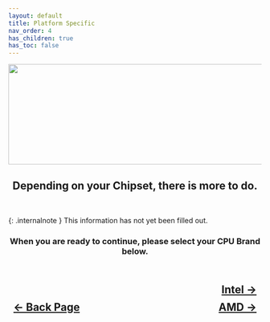 ```yaml
---
layout: default
title: Platform Specific
nav_order: 4
has_children: true
has_toc: false
---
```


<style>
  .navigation-container {
    display: flex;
    justify-content: space-between;
    align-items: center;
    width: 100%;
  }
  
  .nav-button {
    margin: 10px;
  }

  .intel-next-button-container {
    text-align: right;
  }

  .intel-next-button {
    margin: 10px;
    top: 0px;
    bottom: 0px;
    left: 0px;
    right: 0px;
  }
</style>

<p align="center">
  <img width="650" height="200" src="../../../assets/Headers/Header-PlatformSpecific.png">
</p>

<h2 align="center">Depending on your Chipset, there is more to do.</h2>
<br>

{: .internalnote }
This information has not yet been filled out.

<h3 align="center">When you are ready to continue, please select your CPU Brand below.</h3>

<h2 align="center">
  <br>
  <div class="intel-next-button-container">
  <a class="intel-next-button" href="../01-Intel/">Intel &rarr;</a>
  </div>
  <div class="navigation-container">
    <a class="nav-button" href="../../configfolders/06-Tools/">&larr; Back Page</a>
    <a class="nav-button" href="../02-AMD/">AMD &rarr;</a>
  </div>
  <br>
</h2>